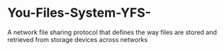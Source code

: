 # You-Files-System-YFS-
A network file sharing protocol that defines the way files are stored and retrieved from storage devices across networks
